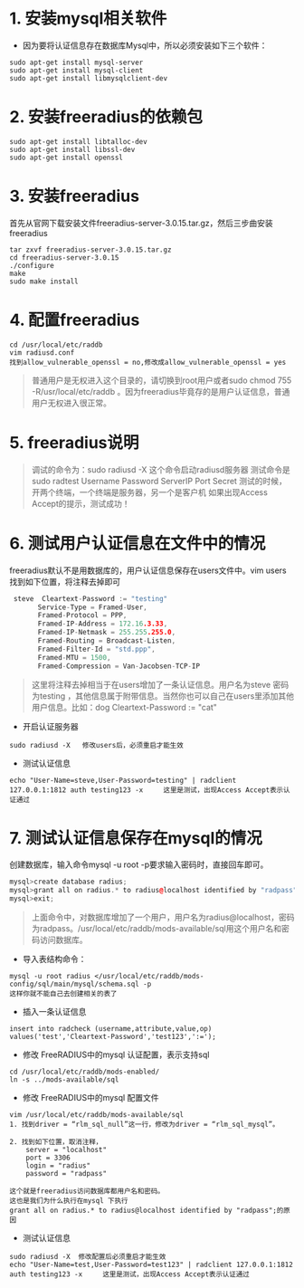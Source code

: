 # 1. 安装mysql相关软件
- 因为要将认证信息存在数据库Mysql中，所以必须安装如下三个软件：
```shell
sudo apt-get install mysql-server
sudo apt-get install mysql-client
sudo apt-get install libmysqlclient-dev
```

# 2. 安装freeradius的依赖包
```shell
sudo apt-get install libtalloc-dev
sudo apt-get install libssl-dev
sudo apt-get install openssl
```

# 3. 安装freeradius
首先从官网下载安装文件freeradius-server-3.0.15.tar.gz，然后三步曲安装freeradius
```shell
tar zxvf freeradius-server-3.0.15.tar.gz  
cd freeradius-server-3.0.15  
./configure 
make
sudo make install
```

# 4. 配置freeradius
```shell
cd /usr/local/etc/raddb 
vim radiusd.conf
找到allow_vulnerable_openssl = no,修改成allow_vulnerable_openssl = yes
```

> 普通用户是无权进入这个目录的，请切换到root用户或者sudo chmod 755 -R/usr/local/etc/raddb 。因为freeradius毕竟存的是用户认证信息，普通用户无权进入很正常。

# 5. freeradius说明
> 调试的命令为：sudo radiusd -X 这个命令启动radiusd服务器 
测试命令是 sudo radtest Username Password ServerIP Port Secret 
测试的时候，开两个终端，一个终端是服务器，另一个是客户机 
如果出现Access Accept的提示，测试成功！

# 6. 测试用户认证信息在文件中的情况
freeradius默认不是用数据库的，用户认证信息保存在users文件中。vim users  找到如下位置，将注释去掉即可
```cpp
 steve  Cleartext-Password := "testing"
       Service-Type = Framed-User,
       Framed-Protocol = PPP,
       Framed-IP-Address = 172.16.3.33,
       Framed-IP-Netmask = 255.255.255.0,
       Framed-Routing = Broadcast-Listen,
       Framed-Filter-Id = "std.ppp",
       Framed-MTU = 1500,
       Framed-Compression = Van-Jacobsen-TCP-IP
```
>这里将注释去掉相当于在users增加了一条认证信息。用户名为steve 密码为testing ，其他信息属于附带信息。当然你也可以自己在users里添加其他用户信息。比如：dog  Cleartext-Password := "cat"

- 开启认证服务器
```shell
sudo radiusd -X   修改users后，必须重启才能生效
```

- 测试认证信息
```shell
echo "User-Name=steve,User-Password=testing" | radclient 127.0.0.1:1812 auth testing123 -x     这里是测试，出现Access Accept表示认证通过
```

# 7. 测试认证信息保存在mysql的情况
创建数据库，输入命令mysql -u root -p要求输入密码时，直接回车即可。
```cpp
mysql>create database radius;
mysql>grant all on radius.* to radius@localhost identified by "radpass"; 
mysql>exit;
```
> 上面命令中，对数据库增加了一个用户，用户名为radius@localhost，密码为radpass。/usr/local/etc/raddb/mods-available/sql用这个用户名和密码访问数据库。

- 导入表结构命令：
```shell
mysql -u root radius </usr/local/etc/raddb/mods-config/sql/main/mysql/schema.sql -p
这样你就不能自己去创建相关的表了
```

- 插入一条认证信息
```shell
insert into radcheck (username,attribute,value,op) values('test','Cleartext-Password','test123',':=');
```

- 修改 FreeRADIUS中的mysql 认证配置，表示支持sql
```shell
cd /usr/local/etc/raddb/mods-enabled/
ln -s ../mods-available/sql
```

- 修改 FreeRADIUS中的mysql 配置文件
```shell
vim /usr/local/etc/raddb/mods-available/sql
1. 找到driver = “rlm_sql_null”这一行，修改为driver = “rlm_sql_mysql”。

2. 找到如下位置，取消注释，
    server = "localhost"
    port = 3306
    login = "radius"
    password = "radpass"

这个就是freeradius访问数据库都用户名和密码。
这也是我们为什么执行在mysql 下执行
grant all on radius.* to radius@localhost identified by "radpass";的原因  
```

- 测试认证信息
```shell
sudo radiusd -X  修改配置后必须重启才能生效
echo "User-Name=test,User-Password=test123" | radclient 127.0.0.1:1812 auth testing123 -x     这里是测试，出现Access Accept表示认证通过
```
